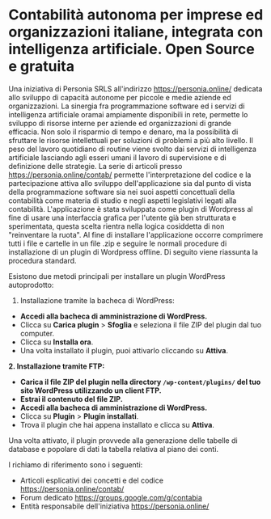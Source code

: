 # Contabilità autonoma per imprese ed organizzazioni italiane, integrata con intelligenza artificiale. Open Source e gratuita

Una iniziativa di Personia SRLS all'indirizzo https://personia.online/ dedicata allo sviluppo di capacità autonome per piccole e medie aziende ed organizzazioni. La sinergia fra programmazione software ed i servizi di intelligenza artificiale oramai ampiamente disponibili in rete, permette lo sviluppo di risorse interne per aziende ed organizzazioni di grande efficacia. Non solo il risparmio di tempo e denaro, ma la possibilità di sfruttare le risorse intellettuali per soluzioni di problemi a più alto livello. Il peso del lavoro quotidiano di routine viene svolto dai servizi di intelligenza artificiale lasciando agli esseri umani il lavoro di supervisione e di definizione delle strategie. La serie di articoli presso https://personia.online/contab/ permette l'interpretazione del codice e la partecipazione attiva allo sviluppo dell'applicazione sia dal punto di vista della programmazione software sia nei suoi aspetti concettuali della contabilità come materia di studio e negli aspetti legislativi legati alla contabilità.
L'applicazione è stata sviluppata come plugin di Wordpress al fine di usare una interfaccia grafica per l'utente già ben strutturata e sperimentata, questa scelta rientra nella logica cosiddetta di non "reinventare la ruota".
Al fine di installare l'applicazione occorre comprimere tutti i file e cartelle in un file .zip e seguire le normali procedure di installazione di un plugin di Wordpress offline. Di seguito viene riassunta la procedura standard.

Esistono due metodi principali per installare un plugin WordPress autoprodotto:

1. Installazione tramite la bacheca di WordPress:

- **Accedi alla bacheca di amministrazione di WordPress.**
- Clicca su **Carica plugin** > **Sfoglia** e seleziona il file ZIP del plugin dal tuo computer.
- Clicca su **Installa ora**.
- Una volta installato il plugin, puoi attivarlo cliccando su **Attiva**.

**2. Installazione tramite FTP:**

- **Carica il file ZIP del plugin nella directory `/wp-content/plugins/` del tuo sito WordPress utilizzando un client FTP.**
- **Estrai il contenuto del file ZIP.**
- **Accedi alla bacheca di amministrazione di WordPress.**
- Clicca su **Plugin** > **Plugin installati**.
- Trova il plugin che hai appena installato e clicca su **Attiva**.

Una volta attivato, il plugin provvede alla generazione delle tabelle di database e popolare di dati la tabella relativa al piano dei conti.

I richiamo di riferimento sono i seguenti:

- Articoli esplicativi dei concetti e del codice
  https://personia.online/contab/
- Forum dedicato
  https://groups.google.com/g/contabia
- Entità responsabile dell'iniziativa
  https://personia.online/

